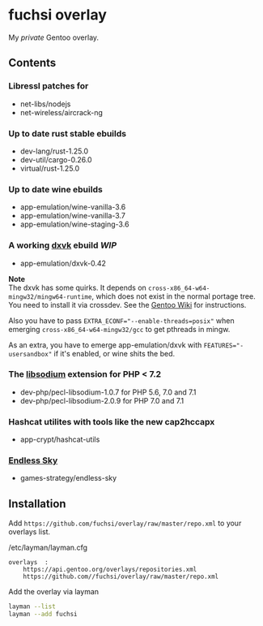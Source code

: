 fuchsi overlay
==============

My *private* Gentoo overlay.

## Contents

### Libressl patches for
- net-libs/nodejs
- net-wireless/aircrack-ng

### Up to date rust stable ebuilds
- dev-lang/rust-1.25.0
- dev-util/cargo-0.26.0
- virtual/rust-1.25.0

### Up to date wine ebuilds
- app-emulation/wine-vanilla-3.6
- app-emulation/wine-vanilla-3.7
- app-emulation/wine-staging-3.6

### A working [dxvk](https://github.com/doitsujin/dxvk) ebuild *WIP*
- app-emulation/dxvk-0.42

**Note**  
The dxvk has some quirks. It depends on `cross-x86_64-w64-mingw32/mingw64-runtime`, which does not exist in the normal portage tree.  
You need to install it via crossdev. See the [Gentoo Wiki](https://wiki.gentoo.org/wiki/Mingw) for instructions.  

Also you have to pass `EXTRA_ECONF="--enable-threads=posix"` when emerging `cross-x86_64-w64-mingw32/gcc` to get pthreads in mingw.  

As an extra, you have to emerge app-emulation/dxvk with `FEATURES="-usersandbox"` if it's enabled, or wine shits the bed.

### The [libsodium](https://pecl.php.net/libsodium) extension for PHP < 7.2
- dev-php/pecl-libsodium-1.0.7 for PHP 5.6, 7.0 and 7.1
- dev-php/pecl-libsodium-2.0.9 for PHP 7.0 and 7.1

### Hashcat utilites with tools like the new cap2hccapx
- app-crypt/hashcat-utils

### [Endless Sky](https://endless-sky.github.io)
- games-strategy/endless-sky

## Installation

Add `https://github.com/fuchsi/overlay/raw/master/repo.xml` to your overlays list.  

/etc/layman/layman.cfg
```
overlays  :
    https://api.gentoo.org/overlays/repositories.xml
    https://github.com//fuchsi/overlay/raw/master/repo.xml
```

Add the overlay via layman
```bash
layman --list
layman --add fuchsi
```